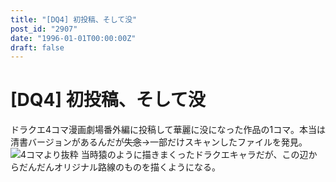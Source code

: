 ```yaml
---
title: "[DQ4] 初投稿、そして没"
post_id: "2907"
date: "1996-01-01T00:00:00Z"
draft: false
---
```


# [DQ4] 初投稿、そして没

ドラクエ4コマ漫画劇場番外編に投稿して華麗に没になった作品の1コマ。本当は清書バージョンがあるんだが<del>失念</del>→一部だけスキャンしたファイルを発見。  ![4コマより抜粋](/wp-content/uploads/2015/05/DQ4.png) 当時猿のように描きまくったドラクエキャラだが、この辺からだんだんオリジナル路線のものを描くようになる。

